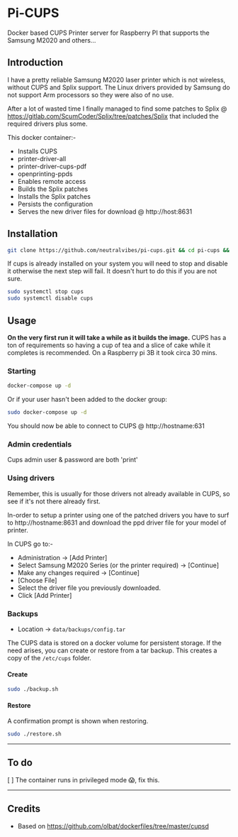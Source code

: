 # Pi-CUPS

Docker based CUPS Printer server for Raspberry PI that supports the Samsung M2020 and others...

## Introduction

I have a pretty reliable Samsung M2020 laser printer which is not wireless, without CUPS and Splix support. The Linux drivers provided by Samsung do not support Arm processors so they were also of no use.

After a lot of wasted time I finally managed to find some patches to Splix @ https://gitlab.com/ScumCoder/Splix/tree/patches/Splix that included the required drivers plus some.

This docker container:-

* Installs CUPS
* printer-driver-all
* printer-driver-cups-pdf
* openprinting-ppds
* Enables remote access
* Builds the Splix patches
* Installs the Splix patches
* Persists the configuration
* Serves the new driver files for download @ http://host:8631

## Installation

```bash
git clone https://github.com/neutralvibes/pi-cups.git && cd pi-cups && chmod +x *.sh
```

If cups is already installed on your system you will need to stop and disable it otherwise the next step will fail. It doesn't hurt to do this if you are not sure.

~~~bash
sudo systemctl stop cups
sudo systemctl disable cups
~~~


## Usage

**On the very first run it will take a while as it builds the image.** CUPS has a ton of requirements so having a cup of tea and a slice of cake while it completes is recommended. On a Raspberry pi 3B it took circa 30 mins.

### Starting

```bash
docker-compose up -d
```

Or if your user hasn't been added to the docker group:

```bash
sudo docker-compose up -d
```

You should now be able to connect to CUPS @ http://hostname:631

### Admin credentials

Cups admin user & password are both 'print'

### Using drivers

Remember, this is usually for those drivers not already available in CUPS, so see if it's not there already first.

In-order to setup a printer using one of the patched drivers you have to surf to http://hostname:8631 and download the ppd driver file for your model of printer.

In CUPS go to:-

* Administration -> [Add Printer]
* Select Samsung M2020 Series (or the printer required) -> [Continue]
* Make any changes required -> [Continue]
* [Choose File]
* Select the driver file you previously downloaded.
* Click [Add Printer]

### Backups

* Location -> `data/backups/config.tar`

The CUPS data is stored on a docker volume for persistent storage. If the need arises, you can create or restore from a  tar backup. This creates a copy of the `/etc/cups` folder.

#### Create

```bash
sudo ./backup.sh
```

#### Restore

A confirmation prompt is shown when restoring.

```bash
sudo ./restore.sh
```

***

## To do

[ ] The container runs in privileged mode 😱, fix this.

***

## Credits

* Based on https://github.com/olbat/dockerfiles/tree/master/cupsd
